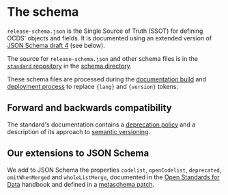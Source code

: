 # The schema

`release-schema.json` is the Single Source of Truth (SSOT) for defining OCDS' objects and fields. It is documented using an extended version of [JSON Schema draft 4](https://tools.ietf.org/html/draft-zyp-json-schema-04) (see below).

The source for `release-schema.json` and other schema files is in the [`standard` repository](https://github.com/open-contracting/standard) in the [schema directory](https://github.com/open-contracting/standard/tree/HEAD/schema).

These schema files are processed during the [documentation build](technical/build) and [deployment process](technical/deployment) to replace `{lang}` and `{version}` tokens.

## Forward and backwards compatibility

The standard's documentation contains a [deprecation policy](https://standard.open-contracting.org/latest/en/schema/deprecation/) and a description of its approach to [semantic versioning](https://standard.open-contracting.org/latest/en/support/governance/#versions).

## Our extensions to JSON Schema

We add to JSON Schema the properties `codelist`, `openCodelist`, `deprecated`, `omitWhenMerged` and `wholeListMerge`, documented in the [Open Standards for Data](http://os4d.opendataservices.coop/development/schema/#extended-json-schema) handbook and defined in a [metaschema patch](https://github.com/open-contracting/standard/tree/HEAD/schema/metaschema).
